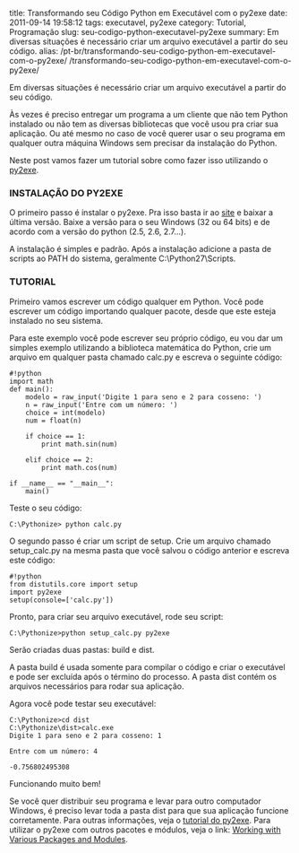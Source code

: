 title: Transformando seu Código Python em Executável com o py2exe
date: 2011-09-14 19:58:12
tags: executavel, py2exe
category: Tutorial, Programação
slug: seu-codigo-python-executavel-py2exe
summary: Em diversas situações é necessário criar um arquivo executável a partir do seu código.
alias: /pt-br/transformando-seu-codigo-python-em-executavel-com-o-py2exe/
       /transformando-seu-codigo-python-em-executavel-com-o-py2exe/

Em diversas situações é necessário criar um arquivo executável a partir do seu código.

Às vezes é preciso entregar um programa a um cliente que não tem Python instalado ou não tem as diversas bibliotecas que você usou pra criar sua aplicação. Ou até mesmo no caso de você querer usar o seu programa em qualquer outra máquina Windows sem precisar da instalação do Python.<span>

Neste post vamos fazer um tutorial sobre como fazer isso utilizando o [py2exe](http://www.py2exe.org).

### INSTALAÇÃO DO PY2EXE
O primeiro passo é instalar o py2exe. Pra isso basta ir ao [site](http://sourceforge.net/projects/py2exe/files/) e baixar a última versão. Baixe a versão para o seu Windows (32 ou 64 bits) e de acordo com a versão do python (2.5, 2.6, 2.7...).  

A instalação é simples e padrão. Após a instalação adicione a pasta de scripts ao PATH do sistema, geralmente C:\Python27\Scripts.

### TUTORIAL
Primeiro vamos escrever um código qualquer em Python. Você pode escrever um código importando qualquer pacote, desde que este esteja instalado no seu sistema.

Para este exemplo você pode escrever seu próprio código, eu vou dar um simples exemplo utilizando a biblioteca matemática do Python, crie um arquivo em qualquer pasta chamado calc.py e escreva o seguinte código:

    #!python
    import math
    def main():
        modelo = raw_input('Digite 1 para seno e 2 para cosseno: ')
        n = raw_input('Entre com um número: ')
        choice = int(modelo)
        num = float(n)

        if choice == 1:
            print math.sin(num)

        elif choice == 2:
            print math.cos(num)

    if __name__ == "__main__":
        main()

Teste o seu código:

    C:\Pythonize> python calc.py

O segundo passo é criar um script de setup. Crie um arquivo chamado setup_calc.py na mesma pasta que você salvou o código anterior e escreva este código:

    #!python
    from distutils.core import setup
    import py2exe
    setup(console=['calc.py'])

Pronto, para criar seu arquivo executável, rode seu script:

    C:\Pythonize>python setup_calc.py py2exe

Serão criadas duas pastas: build e dist.

A pasta build é usada somente para compilar o código e criar o executável e pode ser excluída após o término do processo. A pasta dist contém os arquivos necessários para rodar sua aplicação.

Agora você pode testar seu executável:

    C:\Pythonize>cd dist
    C:\Pythonize\dist>calc.exe
    Digite 1 para seno e 2 para cosseno: 1

    Entre com um número: 4

    -0.756802495308

Funcionando muito bem!

Se você quer distribuir seu programa e levar para outro computador Windows, é preciso levar toda a pasta dist para que sua aplicação funcione corretamente. Para outras informações, veja o <a href="http://www.py2exe.org/index.cgi/Tutorial">tutorial do py2exe</a>.
Para utilizar o py2exe com outros pacotes e módulos, veja o link: <a href="http://www.py2exe.org/index.cgi/WorkingWithVariousPackagesAndModules">Working with Various Packages and Modules</a>.
